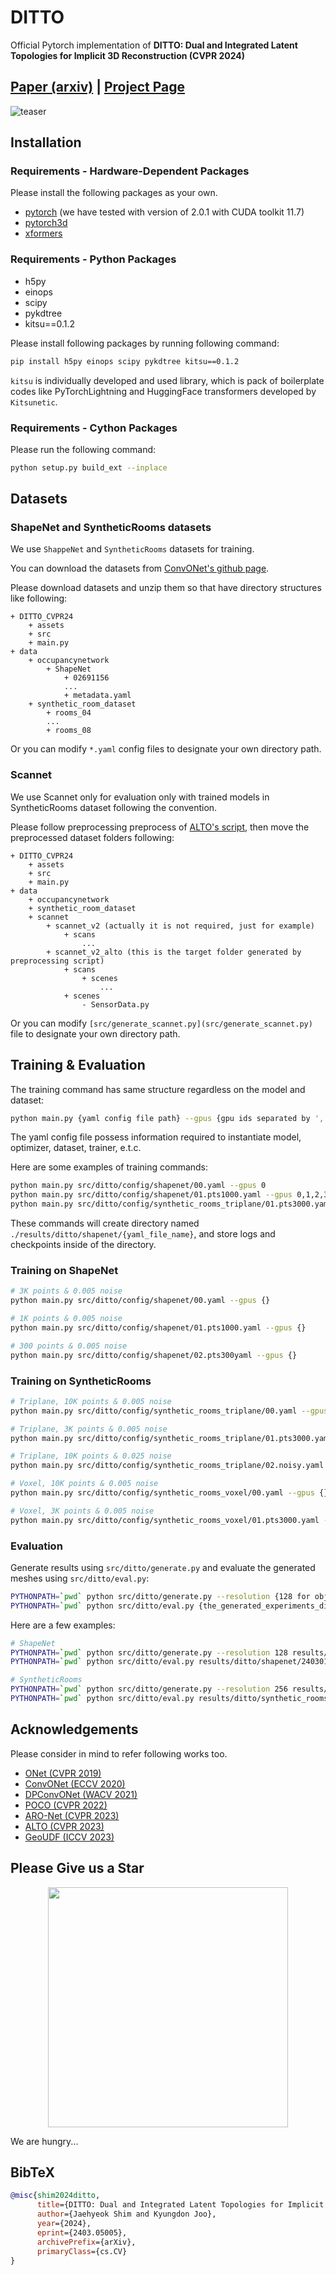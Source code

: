# DITTO

Official Pytorch implementation of **DITTO: Dual and Integrated Latent Topologies for Implicit 3D Reconstruction (CVPR 2024)**

<h2>
<a href="https://arxiv.org/abs/2403.05005">Paper (arxiv)</a> |
<a href="https://vision3d-lab.github.io/ditto">Project Page</a>
</h2>

<!-- demo image -->

<!-- TODO ditto icon -->


<!-- video demo -->
<!-- [![results_video_in_3d](https://github.com/Kitsunetic/DITTO_CVPR24/releases/download/assets/video_thumbnail.png)](https://github.com/Kitsunetic/DITTO_CVPR24/releases/download/assets/qualitative_video_original.mp4) -->
![teaser](assets/qualitative_video_for_github.gif)


<!-- demo script (google colab?) -->


## Installation

### Requirements - Hardware-Dependent Packages

Please install the following packages as your own.

- [pytorch](https://pytorch.org/get-started/previous-versions/) (we have tested with version of 2.0.1 with CUDA toolkit 11.7)
- [pytorch3d](https://github.com/facebookresearch/pytorch3d/blob/main/INSTALL.md)
- [xformers](https://github.com/facebookresearch/xformers?tab=readme-ov-file#installing-xformers)

### Requirements - Python Packages

- h5py
- einops
- scipy
- pykdtree
- kitsu==0.1.2

Please install following packages by running following command:
```sh
pip install h5py einops scipy pykdtree kitsu==0.1.2
```

`kitsu` is individually developed and used library, which is pack of boilerplate codes like PyTorchLightning and HuggingFace transformers developed by `Kitsunetic`.

### Requirements - Cython Packages

Please run the following command:

```sh
python setup.py build_ext --inplace
```



## Datasets

### ShapeNet and SyntheticRooms datasets

We use `ShappeNet` and `SyntheticRooms` datasets for training.

You can download the datasets from [ConvONet's github page](https://github.com/autonomousvision/convolutional_occupancy_networks).

Please download datasets and unzip them so that have directory structures like following:

```
+ DITTO_CVPR24
    + assets
    + src
    + main.py
+ data
    + occupancynetwork
        + ShapeNet
            + 02691156
            ...
            + metadata.yaml
    + synthetic_room_dataset
        + rooms_04
        ...
        + rooms_08
```

Or you can modify `*.yaml` config files to designate your own directory path.


### Scannet

We use Scannet only for evaluation only with trained models in SyntheticRooms dataset following the convention.

Please follow preprocessing preprocess of [ALTO's script](https://github.com/wzhen1/ALTO#scannet), then move the preprocessed dataset folders following:

```
+ DITTO_CVPR24
    + assets
    + src
    + main.py
+ data
    + occupancynetwork
    + synthetic_room_dataset
    + scannet
        + scannet_v2 (actually it is not required, just for example)
            + scans
                ...
        + scannet_v2_alto (this is the target folder generated by preprocessing script)
            + scans
                + scenes
                    ...
            + scenes
                - SensorData.py
```

Or you can modify `[src/generate_scannet.py](src/generate_scannet.py)` file to designate your own directory path.


<!-- ## Pretrained Models

You can download every pretrained checkpoint in [here](https://github.com/vision3d-lab/ditto/releases/download/checkpoints/ditto_checkpoints.zip).

Then unzip in the `results` folder so that the directory structure is following:

```
+ results
    + ditto
        + shapenet
            + 240301_0000_00
                - args.yaml
                - best.pth
            + 240301_0000_01.pts1000
                - args.yaml
                - best.pth
            + 240301_0000_02.pts300
                ...
        + synthetic_rooms_triplane
            + 240301_0000_00
                ...
            + 240301_0000_01.pts3000
                ...
            + 240301_0000_02.noisy
                ...
        + synthetic_rooms_voxel
            + 240301_0000_00
                ...
            + 240301_0000_01.sparse
                ...
``` -->



## Training & Evaluation

The training command has same structure regardless on the model and dataset:

```sh
python main.py {yaml config file path} --gpus {gpu ids separated by ','}
```

The yaml config file possess information required to instantiate model, optimizer, dataset, trainer, e.t.c.

Here are some examples of training commands:

```sh
python main.py src/ditto/config/shapenet/00.yaml --gpus 0
python main.py src/ditto/config/shapenet/01.pts1000.yaml --gpus 0,1,2,3,4,5,6,7
python main.py src/ditto/config/synthetic_rooms_triplane/01.pts3000.yaml --gpus 0,1,2,3
```

These commands will create directory named `./results/ditto/shapenet/{yaml_file_name}`, and store logs and checkpoints inside of the directory.



### Training on ShapeNet

```sh
# 3K points & 0.005 noise
python main.py src/ditto/config/shapenet/00.yaml --gpus {}

# 1K points & 0.005 noise
python main.py src/ditto/config/shapenet/01.pts1000.yaml --gpus {}

# 300 points & 0.005 noise
python main.py src/ditto/config/shapenet/02.pts300yaml --gpus {}
```

### Training on SyntheticRooms

```sh
# Triplane, 10K points & 0.005 noise
python main.py src/ditto/config/synthetic_rooms_triplane/00.yaml --gpus {}

# Triplane, 3K points & 0.005 noise
python main.py src/ditto/config/synthetic_rooms_triplane/01.pts3000.yaml --gpus {}

# Triplane, 10K points & 0.025 noise
python main.py src/ditto/config/synthetic_rooms_triplane/02.noisy.yaml --gpus {}

# Voxel, 10K points & 0.005 noise
python main.py src/ditto/config/synthetic_rooms_voxel/00.yaml --gpus {}

# Voxel, 3K points & 0.005 noise
python main.py src/ditto/config/synthetic_rooms_voxel/01.pts3000.yaml --gpus {}
```

### Evaluation

Generate results using `src/ditto/generate.py` and evaluate the generated meshes using `src/ditto/eval.py`:

```sh
PYTHONPATH=`pwd` python src/ditto/generate.py --resolution {128 for object, 256 for scene} {the_generated_experiments_directory_path}/args.yaml
PYTHONPATH=`pwd` python src/ditto/eval.py {the_generated_experiments_directory_path}/args.yaml
```

Here are a few examples:

```sh
# ShapeNet
PYTHONPATH=`pwd` python src/ditto/generate.py --resolution 128 results/ditto/shapenet/240301_0000_00/args.yaml
PYTHONPATH=`pwd` python src/ditto/eval.py results/ditto/shapenet/240301_0000_00/args.yaml

# SyntheticRooms
PYTHONPATH=`pwd` python src/ditto/generate.py --resolution 256 results/ditto/synthetic_rooms_triplane/240301_0000_00/args.yaml
PYTHONPATH=`pwd` python src/ditto/eval.py results/ditto/synthetic_rooms_triplane/240301_0000_00/args.yaml
```

<!-- ### ScanNet Evaluation

Generate results using `src/ditto/generate_scannet.py`:

```sh

``` -->


## Acknowledgements

<!-- Please reference this when you utilizing our work in academic research!!
```bib

``` -->

Please consider in mind to refer following works too.

- [ONet (CVPR 2019)](https://github.com/autonomousvision/occupancy_networks)
- [ConvONet (ECCV 2020)](https://github.com/autonomousvision/convolutional_occupancy_networks)
- [DPConvONet (WACV 2021)](https://github.com/dsvilarkovic/dynamic_plane_convolutional_onet)
- [POCO (CVPR 2022)](https://github.com/valeoai/POCO)
- [ARO-Net (CVPR 2023)](https://github.com/yizhiwang96/ARO-Net)
- [ALTO (CVPR 2023)](https://github.com/wzhen1/ALTO)
- [GeoUDF (ICCV 2023)](https://github.com/rsy6318/GeoUDF)


## Please Give us a Star

<!-- ![click_on_a_star](assets/click_on_a_star.webp) -->
<div align="center">
    <img src="assets/click_on_a_star2.webp" width="384px">
</div>

We are hungry...

<!-- Please click on a star. -->

<!-- Your finger movements will help humans discover light in a dark sky and imagine stars hidden by dust. -->

## BibTeX

```bib
@misc{shim2024ditto,
      title={DITTO: Dual and Integrated Latent Topologies for Implicit 3D Reconstruction}, 
      author={Jaehyeok Shim and Kyungdon Joo},
      year={2024},
      eprint={2403.05005},
      archivePrefix={arXiv},
      primaryClass={cs.CV}
}
```

